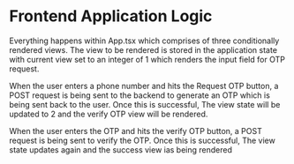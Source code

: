 # Frontend Application Logic

Everything happens within App.tsx which comprises of three conditionally rendered views.
The view to be rendered is stored in the application state with current view set to an integer of 1 which renders the input field for OTP request.

When the user enters a phone number and hits the Request OTP button, a POST request is being sent to the backend to generate an OTP which is being sent back to the user. Once this is successful, The view state will be updated to 2 and the verify OTP view will be rendered.

When the user enters the OTP and hits the verify OTP button, a POST request is being sent to verify the OTP. Once this is successful, The view state updates again and the success view ias being rendered


